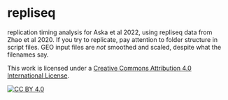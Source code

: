 # repliseq
replication timing analysis for Aska et al 2022, using repliseq data from Zhao et al 2020. If you try to replicate, pay attention to folder structure in script files. GEO input files are *not* smoothed and scaled, despite what the filenames say.

This work is licensed under a
[Creative Commons Attribution 4.0 International License][cc-by].

[![CC BY 4.0][cc-by-image]][cc-by]

[cc-by]: http://creativecommons.org/licenses/by/4.0/
[cc-by-image]: https://i.creativecommons.org/l/by/4.0/88x31.png
[cc-by-shield]: https://img.shields.io/badge/License-CC%20BY%204.0-lightgrey.svg
